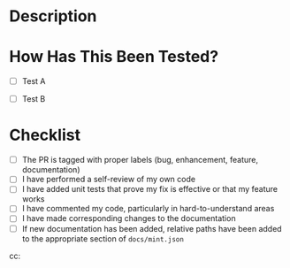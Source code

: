 # Description
<!-- Please include a summary of the change and which issue is fixed.
Please also include relevant motivation and context.
List any dependencies that are required for this change.
-->


# How Has This Been Tested?
<!-- Please describe the tests that you ran to verify your changes.
Provide instructions so we can reproduce.
-->

- [ ] Test A
- [ ] Test B


# Checklist
- [ ] The PR is tagged with proper labels (bug, enhancement, feature, documentation)
- [ ] I have performed a self-review of my own code
- [ ] I have added unit tests that prove my fix is effective or that my feature works
- [ ] I have commented my code, particularly in hard-to-understand areas
- [ ] I have made corresponding changes to the documentation
- [ ] If new documentation has been added, relative paths have been added to the appropriate section of `docs/mint.json`

cc:
<!-- Optionally mention someone to let them know about this pull request -->
